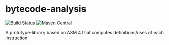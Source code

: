 # bytecode-analysis

[![Build Status](https://img.shields.io/travis/saeg/bytecode-analysis.svg?style=flat-square)](https://travis-ci.org/saeg/bytecode-analysis)
[![Maven Central](https://img.shields.io/maven-central/v/br.usp.each.saeg/bytecode-analysis.svg?style=flat-square)](https://maven-badges.herokuapp.com/maven-central/br.usp.each.saeg/bytecode-analysis)

A prototype-library based on ASM 4 that computes definitions/uses of each instruction

